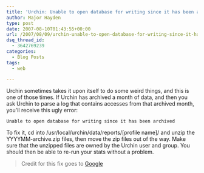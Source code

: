 ```yaml
---
title: 'Urchin: Unable to open database for writing since it has been archived'
author: Major Hayden
type: post
date: 2007-08-10T01:43:55+00:00
url: /2007/08/09/urchin-unable-to-open-database-for-writing-since-it-has-been-archived/
dsq_thread_id:
  - 3642769239
categories:
  - Blog Posts
tags:
  - web

---
```

Urchin sometimes takes it upon itself to do some weird things, and this is one of those times. If Urchin has archived a month of data, and then you ask Urchin to parse a log that contains accesses from that archived month, you'll receive this ugly error:

`Unable to open database for writing since it has been archived`

To fix it, cd into /usr/local/urchin/data/reports/[profile name]/ and unzip the YYYYMM-archive.zip files, then move the zip files out of the way. Make sure that the unzipped files are owned by the Urchin user and group. You should then be able to re-run your stats without a problem.

> Credit for this fix goes to [Google][1]

 [1]: http://www.google.com/support/urchin45/bin/answer.py?answer=28527&topic=7393
